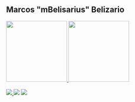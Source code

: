 ## Marcos "mBelisarius" Belizario 

<div>
  <a href="https://github.com/mBelisarius"/>
  <img height="164em" src="https://github-readme-stats.vercel.app/api?username=mBelisarius&show_icons=true&theme=tokyonight&include_all_commits=true&count_private=true"/>
  <img height="164em" src="https://github-readme-stats.vercel.app/api/top-langs/?username=mBelisarius&layout=compact&langs_count=6&theme=tokyonight&card_width=244&custom_title=Languages"/>
   
</div>

<br>

<div>
  <a href="https://discord.gg/RSD4McEaPW" target="_blank"><img src="https://img.shields.io/badge/Discord-7289DA?style=for-the-badge&logo=discord&logoColor=white" target="_blank"</a>
  <a href="https://www.linkedin.com/in/mbelizario/" target="_blank"><img src="https://img.shields.io/badge/-LinkedIn-%230077B5?style=for-the-badge&logo=linkedin&logoColor=white" target="_blank"></a>
  <a href="mailto:mBelisariuss@gmail.com"><img src="https://img.shields.io/badge/-Gmail-%23333?style=for-the-badge&logo=gmail&logoColor=white" target="_blank"></a>

</div>
